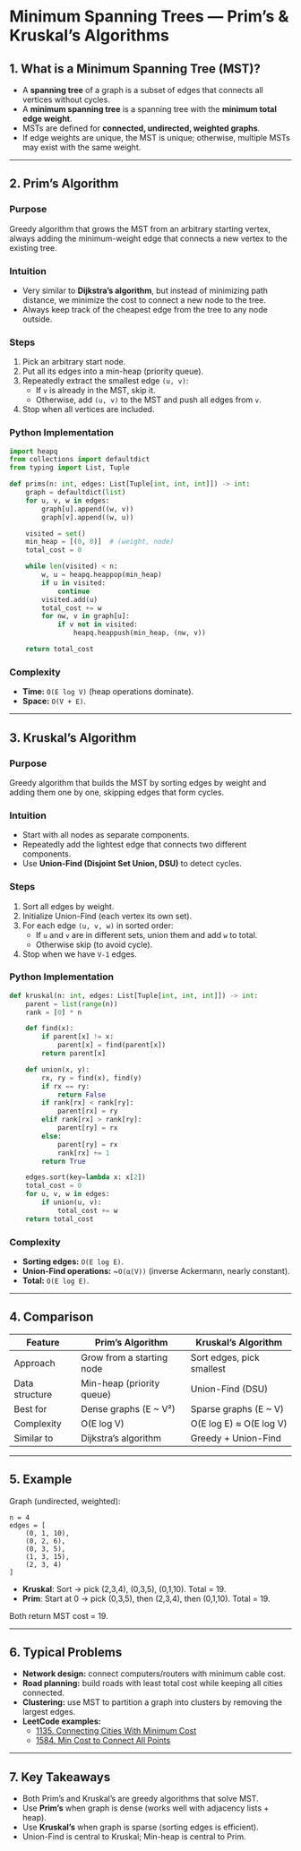 # Minimum Spanning Trees — Prim’s & Kruskal’s Algorithms

## 1. What is a Minimum Spanning Tree (MST)?
- A **spanning tree** of a graph is a subset of edges that connects all vertices without cycles.  
- A **minimum spanning tree** is a spanning tree with the **minimum total edge weight**.  
- MSTs are defined for **connected, undirected, weighted graphs**.  
- If edge weights are unique, the MST is unique; otherwise, multiple MSTs may exist with the same weight.

---

## 2. Prim’s Algorithm

### Purpose
Greedy algorithm that grows the MST from an arbitrary starting vertex, always adding the minimum-weight edge that connects a new vertex to the existing tree.

### Intuition
- Very similar to **Dijkstra’s algorithm**, but instead of minimizing path distance, we minimize the cost to connect a new node to the tree.
- Always keep track of the cheapest edge from the tree to any node outside.

### Steps
1. Pick an arbitrary start node.  
2. Put all its edges into a min-heap (priority queue).  
3. Repeatedly extract the smallest edge `(u, v)`:
   - If `v` is already in the MST, skip it.
   - Otherwise, add `(u, v)` to the MST and push all edges from `v`.  
4. Stop when all vertices are included.

### Python Implementation
```python
import heapq
from collections import defaultdict
from typing import List, Tuple

def prims(n: int, edges: List[Tuple[int, int, int]]) -> int:
    graph = defaultdict(list)
    for u, v, w in edges:
        graph[u].append((w, v))
        graph[v].append((w, u))

    visited = set()
    min_heap = [(0, 0)]  # (weight, node)
    total_cost = 0

    while len(visited) < n:
        w, u = heapq.heappop(min_heap)
        if u in visited:
            continue
        visited.add(u)
        total_cost += w
        for nw, v in graph[u]:
            if v not in visited:
                heapq.heappush(min_heap, (nw, v))

    return total_cost
```

### Complexity
- **Time:** `O(E log V)` (heap operations dominate).  
- **Space:** `O(V + E)`.

---

## 3. Kruskal’s Algorithm

### Purpose
Greedy algorithm that builds the MST by sorting edges by weight and adding them one by one, skipping edges that form cycles.

### Intuition
- Start with all nodes as separate components.  
- Repeatedly add the lightest edge that connects two different components.  
- Use **Union-Find (Disjoint Set Union, DSU)** to detect cycles.

### Steps
1. Sort all edges by weight.  
2. Initialize Union-Find (each vertex its own set).  
3. For each edge `(u, v, w)` in sorted order:
   - If `u` and `v` are in different sets, union them and add `w` to total.  
   - Otherwise skip (to avoid cycle).  
4. Stop when we have `V-1` edges.

### Python Implementation
```python
def kruskal(n: int, edges: List[Tuple[int, int, int]]) -> int:
    parent = list(range(n))
    rank = [0] * n

    def find(x):
        if parent[x] != x:
            parent[x] = find(parent[x])
        return parent[x]

    def union(x, y):
        rx, ry = find(x), find(y)
        if rx == ry:
            return False
        if rank[rx] < rank[ry]:
            parent[rx] = ry
        elif rank[rx] > rank[ry]:
            parent[ry] = rx
        else:
            parent[ry] = rx
            rank[rx] += 1
        return True

    edges.sort(key=lambda x: x[2])
    total_cost = 0
    for u, v, w in edges:
        if union(u, v):
            total_cost += w
    return total_cost
```

### Complexity
- **Sorting edges:** `O(E log E)`.  
- **Union-Find operations:** ~`O(α(V))` (inverse Ackermann, nearly constant).  
- **Total:** `O(E log E)`.

---

## 4. Comparison

| Feature            | Prim’s Algorithm          | Kruskal’s Algorithm        |
|--------------------|---------------------------|----------------------------|
| Approach           | Grow from a starting node | Sort edges, pick smallest  |
| Data structure     | Min-heap (priority queue) | Union-Find (DSU)           |
| Best for           | Dense graphs (E ~ V²)     | Sparse graphs (E ~ V)      |
| Complexity         | O(E log V)                | O(E log E) ≈ O(E log V)    |
| Similar to         | Dijkstra’s algorithm      | Greedy + Union-Find        |

---

## 5. Example

Graph (undirected, weighted):  
```
n = 4
edges = [
    (0, 1, 10),
    (0, 2, 6),
    (0, 3, 5),
    (1, 3, 15),
    (2, 3, 4)
]
```

- **Kruskal**: Sort → pick (2,3,4), (0,3,5), (0,1,10). Total = 19.  
- **Prim**: Start at 0 → pick (0,3,5), then (2,3,4), then (0,1,10). Total = 19.  

Both return MST cost = 19.

---

## 6. Typical Problems
- **Network design:** connect computers/routers with minimum cable cost.  
- **Road planning:** build roads with least total cost while keeping all cities connected.  
- **Clustering:** use MST to partition a graph into clusters by removing the largest edges.  
- **LeetCode examples:**  
  - [1135. Connecting Cities With Minimum Cost](https://leetcode.com/problems/connecting-cities-with-minimum-cost/)  
  - [1584. Min Cost to Connect All Points](https://leetcode.com/problems/min-cost-to-connect-all-points/)  

---

## 7. Key Takeaways
- Both Prim’s and Kruskal’s are greedy algorithms that solve MST.  
- Use **Prim’s** when graph is dense (works well with adjacency lists + heap).  
- Use **Kruskal’s** when graph is sparse (sorting edges is efficient).  
- Union-Find is central to Kruskal; Min-heap is central to Prim.  
